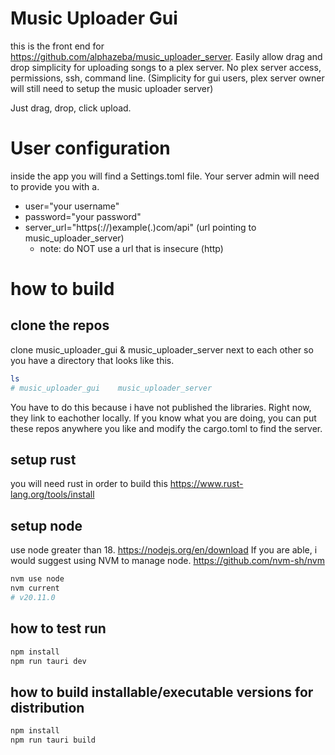 # Music Uploader Gui
this is the front end for https://github.com/alphazeba/music_uploader_server.
Easily allow drag and drop simplicity for uploading songs to a plex server.  No plex server access, permissions, ssh, command line. (Simplicity for gui users, plex server owner will still need to setup the music uploader server)

Just drag, drop, click upload.

# User configuration
inside the app you will find a Settings.toml file.
Your server admin will need to provide you with a.
- user="your username"
- password="your password"
- server_url="https(://)example(.)com/api" (url pointing to music_uploader_server)
    - note: do NOT use a url that is insecure (http)

# how to build
## clone the repos
clone music_uploader_gui & music_uploader_server next to each other so you have a directory that looks like this.
```bash
ls
# music_uploader_gui    music_uploader_server
```
You have to do this because i have not published the libraries. Right now, they link to eachother locally.  If you know what you are doing, you can put these repos anywhere you like and modify the cargo.toml to find the server.

## setup rust
you will need rust in order to build this https://www.rust-lang.org/tools/install

## setup node
use node greater than 18. https://nodejs.org/en/download
If you are able, i would suggest using NVM to manage node. https://github.com/nvm-sh/nvm
```bash
nvm use node
nvm current
# v20.11.0
```

## how to test run
```bash
npm install
npm run tauri dev
```

## how to build installable/executable versions for distribution
```bash
npm install
npm run tauri build
```
